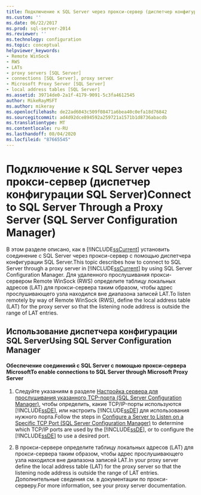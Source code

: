 ```yaml
---
title: Подключение к SQL Server через прокси-сервер (диспетчер конфигурации SQL Server) | Документация Майкрософт
ms.custom: ''
ms.date: 06/22/2017
ms.prod: sql-server-2014
ms.reviewer: ''
ms.technology: configuration
ms.topic: conceptual
helpviewer_keywords:
- Remote WinSock
- RWS
- LATs
- proxy servers [SQL Server]
- connections [SQL Server], proxy server
- Microsoft Proxy Server [SQL Server]
- local address tables [SQL Server]
ms.assetid: 39714de0-2a1f-4179-9091-5c3fa4612545
author: MikeRayMSFT
ms.author: mikeray
ms.openlocfilehash: de22ad6043c509f08471a6bea40c0efa18d76842
ms.sourcegitcommit: ad4d92dce894592a259721a1571b1d8736abacdb
ms.translationtype: MT
ms.contentlocale: ru-RU
ms.lasthandoff: 08/04/2020
ms.locfileid: "87665545"
---
```

# <a name="connect-to-sql-server-through-a-proxy-server-sql-server-configuration-manager"></a><span data-ttu-id="76b13-102">Подключение к SQL Server через прокси-сервер (диспетчер конфигурации SQL Server)</span><span class="sxs-lookup"><span data-stu-id="76b13-102">Connect to SQL Server Through a Proxy Server (SQL Server Configuration Manager)</span></span>
  <span data-ttu-id="76b13-103">В этом разделе описано, как в [!INCLUDE[ssCurrent](../../includes/sscurrent-md.md)] установить соединение с SQL Server через прокси-сервер с помощью диспетчера конфигурации SQL Server.</span><span class="sxs-lookup"><span data-stu-id="76b13-103">This topic describes how to connect to SQL Server through a proxy server in [!INCLUDE[ssCurrent](../../includes/sscurrent-md.md)] by using SQL Server Configuration Manager.</span></span> <span data-ttu-id="76b13-104">Для удаленного прослушивания прокси-сервером Remote WinSock (RWS) определите таблицу локальных адресов (LAT) для прокси-сервера таким образом, чтобы адрес прослушивающего узла находился вне диапазона записей LAT.</span><span class="sxs-lookup"><span data-stu-id="76b13-104">To listen remotely by way of Remote WinSock (RWS), define the local address table (LAT) for the proxy server so that the listening node address is outside the range of LAT entries.</span></span>  
  
##  <a name="using-sql-server-configuration-manager"></a><a name="SSMSProcedure"></a> <span data-ttu-id="76b13-105">Использование диспетчера конфигурации SQL Server</span><span class="sxs-lookup"><span data-stu-id="76b13-105">Using SQL Server Configuration Manager</span></span>  
  
#### <a name="to-enable-connections-to-sql-server-through-microsoft-proxy-server"></a><span data-ttu-id="76b13-106">Обеспечение соединений с SQL Server с помощью прокси-сервера Microsoft</span><span class="sxs-lookup"><span data-stu-id="76b13-106">To enable connections to SQL Server through Microsoft Proxy Server</span></span>  
  
1.  <span data-ttu-id="76b13-107">Следуйте указаниям в разделе [Настройка сервера для прослушивания указанного TCP-порта (SQL Server Configuration Manager)](configure-a-server-to-listen-on-a-specific-tcp-port.md), чтобы определить, какие TCP/IP-порты используются [!INCLUDE[ssDE](../../includes/ssde-md.md)], или настроить [!INCLUDE[ssDE](../../includes/ssde-md.md)] для использования нужного порта.</span><span class="sxs-lookup"><span data-stu-id="76b13-107">Follow the steps in [Configure a Server to Listen on a Specific TCP Port &#40;SQL Server Configuration Manager&#41;](configure-a-server-to-listen-on-a-specific-tcp-port.md) to determine which TCP/IP ports are used by the [!INCLUDE[ssDE](../../includes/ssde-md.md)], or to configure the [!INCLUDE[ssDE](../../includes/ssde-md.md)] to use a desired port.</span></span>  
  
2.  <span data-ttu-id="76b13-108">В прокси-сервере определите таблицу локальных адресов (LAT) для прокси-сервера таким образом, чтобы адрес прослушивающего узла находился вне диапазона записей LAT.</span><span class="sxs-lookup"><span data-stu-id="76b13-108">In your proxy server define the local address table (LAT) for the proxy server so that the listening node address is outside the range of LAT entries.</span></span> <span data-ttu-id="76b13-109">Дополнительные сведения см. в документации по прокси-серверу.</span><span class="sxs-lookup"><span data-stu-id="76b13-109">For more information, see your proxy server documentation.</span></span>  
  
  
